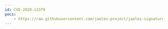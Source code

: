 ```yaml
---
id: CVE-2020-13379
pocs:
    - https://raw.githubusercontent.com/jaeles-project/jaeles-signatures/master/cves/grafana-dos-cve-2020-13379.yaml
---
```

